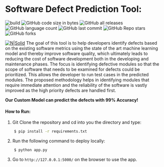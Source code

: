 # Software Defect Prediction Tool:
![build](https://github.com/ntkme/github-buttons/workflows/build/badge.svg) ![GitHub code size in bytes](https://img.shields.io/github/languages/code-size/syedayazsa/Software-Defect-Analysis-Tool) ![GitHub all releases](https://img.shields.io/github/downloads/syedayazsa/Software-Defect-Analysis-Tool/total) ![GitHub language count](https://img.shields.io/github/languages/count/syedayazsa/Software-Defect-Analysis-Tool) ![GitHub last commit](https://img.shields.io/github/last-commit/syedayazsa/Software-Defect-Analysis-Tool) ![GitHub Repo stars](https://img.shields.io/github/stars/syedayazsa/Software-Defect-Analysis-Tool?style=plastic) ![GitHub forks](https://img.shields.io/github/forks/syedayazsa/Software-Defect-Analysis-Tool?style=plastic)

[![N|Solid](https://i.ibb.co/HqLVYBq/Screenshot-2021-05-25-at-11-23-12-PM.png)](www.google.com)
The goal of this tool is to help developers identify defects based on the existing software metrics using the state of the art machine learning model and thereby improve software quality, which ultimately leads to reducing the cost of software development both in the developing and maintenance phases. The focus is identifying defective modules so that the scope of software that needs to be examined for defects could be prioritized. This allows the developer to run test cases in the predicted modules. The proposed methodology helps in identifying modules that require immediate attention and the reliability of the software is vastly improved as the high priority defects are handled first.

<strong>Our Custom Model can predict the defects with 99% Accuracy!</strong>


#### How to Run:


1. Git Clone the repository and cd into you the directory and type:
```sh
    $ pip install -r requirements.txt
```

2. Run the following command to deploy locally:
```sh
    $ python app.py
```
 
3. Go to ```http://127.0.0.1:5000/``` on the browser to use the app.
